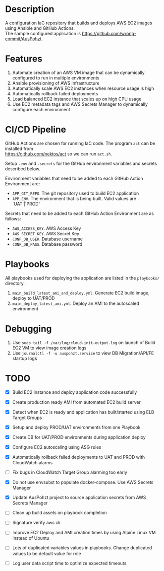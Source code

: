 # Description
A configuration IaC repository that builds and deploys AWS EC2 images using Ansible and GitHub Actions.  
The sample configured application is https://github.com/wrong-commit/AusPohzt. 

# Features 
1. Automate creation of an AWS VM image that can be dynamically configured to run in multiple environments  
2. Ansible provisioning of AWS infrastructure  
3. Automatically scale AWS EC2 instances when resource usage is high  
4. Automatically rollback failed deployments  
5. Load balanced EC2 instance that scales up on high CPU usage  
6. Use EC2 metadata tags and AWS Secrets Manager to dynamically configure each environment  

# CI/CD Pipeline  
GitHub Actions are chosen for running IaC code. The program `act` can be installed from   
https://github.com/nektos/act so we can run `act.sh`.   

Setup `.env` and `.secrets` for the GitHub environment variables and secrets described below.  
 
Environment variables that need to be added to each GitHub Action Environment are:  
- `APP_GIT_REPO`. The git repository used to build EC2 application
- `APP_ENV`. The environment that is being built. Valid values are 'UAT'|'PROD'

Secrets that need to be added to each GitHub Action Environment are as follows:  
- `AWS_ACCESS_KEY`. AWS Access Key  
- `AWS_SECRET_KEY`. AWS Secret Key
- `CONF_DB_USER`. Database username 
- `CONF_DB_PASS`. Database password

# Playbooks     
All playbooks used for deploying the application are listed in the `playbooks/` directory.  
1. `main_build_latest_ami_and_deploy.yml`. Generate EC2 build image, deploy to UAT/PROD
2. `main_deploy_latest_ami.yml`. Deploy an AMI to the autoscaled environment

# Debugging 
1. Use `sudo tail -f /var/log/cloud-init-output.log` on launch of Build EC2 VM to view image creation logs  
2. Use `journalctl -f -u auspohzt.service` to view DB Migration/API/FE startup logs  

# TODO 
- [x] Build EC2 instance and deploy application code successfully  
- [x] Create production ready AMI from automated EC2 build server  
- [x] Detect when EC2 is ready and application has built/started using ELB Target Groups  
- [x] Setup and deploy PROD/UAT environments from one Playbook  
- [x] Create DB for UAT/PROD environments during application deploy   
- [x] Configure EC2 autoscaling using ASG rules  
- [x] Automatically rollback failed deployments to UAT and PROD with CloudWatch alarms
- [ ] Fix bugs in CloudWatch Target Group alarming too early  
- [x] Do not use envsubst to populate docker-compose. Use AWS Secrets Manager  
- [x] Update AusPohzt project to source application secrets from AWS Secrets Manager  
- [ ] Clean up build assets on playbook completion  
- [ ] Signature verify aws cli  
- [ ] Improve EC2 Deploy and AMI creation times by using Alpine Linux VM instead of Ubuntu  
- [ ] Lots of duplicated variables values in playbooks. Change duplicated values to be default value for role  
- [ ] Log user data script time to optimize expected timeouts   

